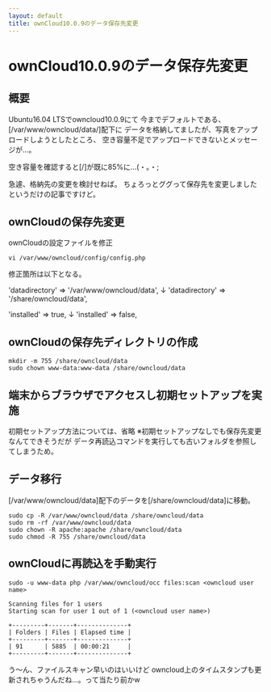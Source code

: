 ```yaml
---
layout: default
title: ownCloud10.0.9のデータ保存先変更
---
```


# ownCloud10.0.9のデータ保存先変更

## 概要

Ubuntu16.04 LTSでowncloud10.0.9にて
今までデフォルトである、[/var/www/owncloud/data/]配下に
データを格納してましたが、写真をアップロードしようとしたところ、
空き容量不足でアップロードできないとメッセージが...。

空き容量を確認すると[/]が既に85%に...(・。・;

急遽、格納先の変更を検討せねば。
ちょろっとググって保存先を変更しましたというだけの記事ですけど。

## ownCloudの保存先変更

ownCloudの設定ファイルを修正

```
vi /var/www/owncloud/config/config.php
```
修正箇所は以下となる。

'datadirectory' => '/var/www/owncloud/data',
↓
'datadirectory' => '/share/owncloud/data',

'installed' => true,
↓
'installed' => false,


## ownCloudの保存先ディレクトリの作成

```
mkdir -m 755 /share/owncloud/data
sudo chown www-data:www-data /share/owncloud/data
```

## 端末からブラウザでアクセスし初期セットアップを実施

初期セットアップ方法については、省略
※初期セットアップなしでも保存先変更なんてできそうだが
データ再読込コマンドを実行しても古いフォルダを参照してしまうため。

## データ移行

[/var/www/owncloud/data]配下のデータを[/share/owncloud/data]に移動。

```
sudo cp -R /var/www/owncloud/data /share/owncloud/data
sudo rm -rf /var/www/owncloud/data
sudo chown -R apache:apache /share/owncloud/data
sudo chmod -R 755 /share/owncloud/data
```

## ownCloudに再読込を手動実行

```
sudo -u www-data php /var/www/owncloud/occ files:scan <owncloud user name>

Scanning files for 1 users
Starting scan for user 1 out of 1 (<owncloud user name>)

+---------+-------+--------------+
| Folders | Files | Elapsed time |
+---------+-------+--------------+
| 91      | 5885  | 00:00:21     |
+---------+-------+--------------+
```
う～ん、ファイルスキャン早いのはいいけど
owncloud上のタイムスタンプも更新されちゃうんだね...。って当たり前かw
 
